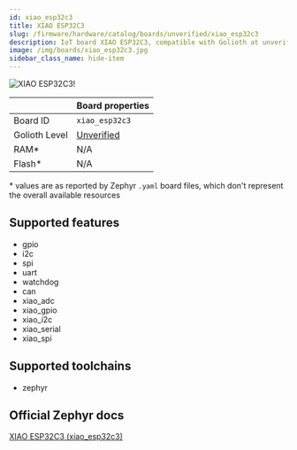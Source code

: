 ```yaml
---
id: xiao_esp32c3
title: XIAO ESP32C3
slug: /firmware/hardware/catalog/boards/unverified/xiao_esp32c3
description: IoT board XIAO ESP32C3, compatible with Golioth at unverified level.
image: /img/boards/xiao_esp32c3.jpg
sidebar_class_name: hide-item
---
```


[//]: # (This is an auto-generated file, do not edit! Changes to it will be lost upon re-generation)

![XIAO ESP32C3!](/img/boards/xiao_esp32c3.jpg "XIAO ESP32C3")

|                | Board properties     |
| -------------  | -------------------- |
| Board ID       | `xiao_esp32c3` |
| Golioth Level  | [Unverified](/firmware/hardware#unverified-boards) |
| RAM*           | N/A |
| Flash*         | N/A |

\* values are as reported by Zephyr `.yaml` board files, which don't represent the overall available resources



## Supported features

* gpio
* i2c
* spi
* uart
* watchdog
* can
* xiao_adc
* xiao_gpio
* xiao_i2c
* xiao_serial
* xiao_spi

## Supported toolchains

* zephyr

## Official Zephyr docs

[XIAO ESP32C3 (xiao_esp32c3)](https://docs.zephyrproject.org/latest/boards/seeed/xiao_esp32c3/doc/index.html)
